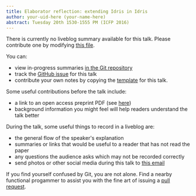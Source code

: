 ```yaml
---
title: Elaborator reflection: extending Idris in Idris
author: your-uid-here (your-name-here)
abstract: Tuesday 20th 1530-1555 PM (ICFP 2016)
---
```


There is currently no liveblog summary available for this talk. Please contribute one by modifying [this file](https://github.com/ocamllabs/icfp2016-blog/blob/master/ICFP/elaborator-reflection-extendi.md).

You can:
* view in-progress summaries [in the Git repository](https://github.com/ocamllabs/icfp2016-blog/tree/master/ICFP/elaborator-reflection-extendi/)
* track the [GitHub issue](https://github.com/ocamllabs/icfp2016-blog/issues/68) for this talk
* contribute your own notes by copying the [template](elaborator-reflection-extendi/template.md) for this talk.

Some useful contributions before the talk include:
* a link to an open access preprint PDF (see [here](https://github.com/gasche/icfp2016-papers))
* background information you might feel will help readers understand the talk better

During the talk, some useful things to record in a liveblog are:
* the general flow of the speaker's explanation
* summaries or links that would be useful to a reader that has not read the paper
* any questions the audience asks which may not be recorded correctly
* send photos or other social media during this talk to [this email](mailto:icfp16.photos@gmail.com?subject=ICFP:elaborator-reflection-extendi)

If you find yourself confused by Git, you are not alone. Find a nearby functional progammer
to assist you with the fine art of issuing a [pull request](https://help.github.com/articles/about-pull-requests/).

